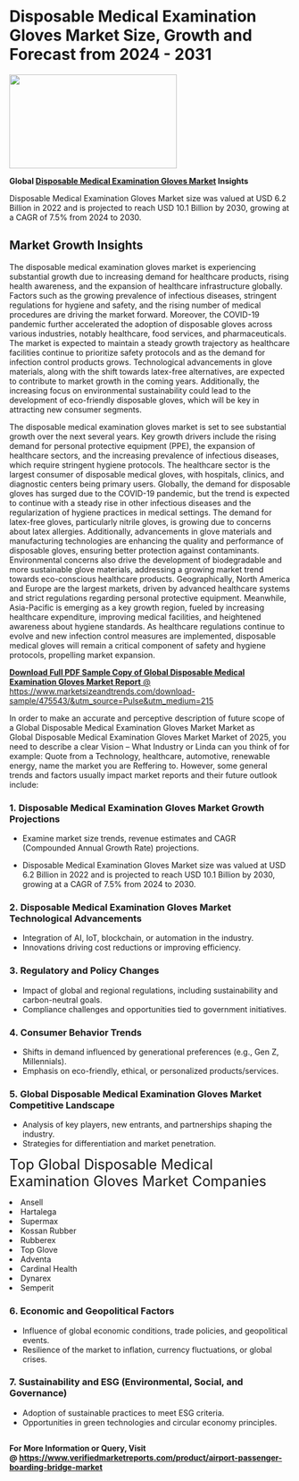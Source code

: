 <H1>Disposable Medical Examination Gloves Market Size, Growth and Forecast from 2024 - 2031</H1><img class="aligncenter size-medium wp-image-584254" src="https://thirdeyenews.in/wp-content/uploads/2024/09/Global-Market-Research-300x168.jpeg" alt="" width="300" height="168" /><p><strong>Global&nbsp;<a href="https://www.marketsizeandtrends.com/download-sample/475543/&amp;utm_source=Pulse&amp;utm_medium=215">Disposable Medical Examination Gloves Market</a> Insights</strong></p><p>Disposable Medical Examination Gloves Market size was valued at USD 6.2 Billion in 2022 and is projected to reach USD 10.1 Billion by 2030, growing at a CAGR of 7.5% from 2024 to 2030.</p><p><h2>Market Growth Insights</h2> <p>The disposable medical examination gloves market is experiencing substantial growth due to increasing demand for healthcare products, rising health awareness, and the expansion of healthcare infrastructure globally. Factors such as the growing prevalence of infectious diseases, stringent regulations for hygiene and safety, and the rising number of medical procedures are driving the market forward. Moreover, the COVID-19 pandemic further accelerated the adoption of disposable gloves across various industries, notably healthcare, food services, and pharmaceuticals. The market is expected to maintain a steady growth trajectory as healthcare facilities continue to prioritize safety protocols and as the demand for infection control products grows. Technological advancements in glove materials, along with the shift towards latex-free alternatives, are expected to contribute to market growth in the coming years. Additionally, the increasing focus on environmental sustainability could lead to the development of eco-friendly disposable gloves, which will be key in attracting new consumer segments.</p> <p><a href="#"></a></p> <p>The disposable medical examination gloves market is set to see substantial growth over the next several years. Key growth drivers include the rising demand for personal protective equipment (PPE), the expansion of healthcare sectors, and the increasing prevalence of infectious diseases, which require stringent hygiene protocols. The healthcare sector is the largest consumer of disposable medical gloves, with hospitals, clinics, and diagnostic centers being primary users. Globally, the demand for disposable gloves has surged due to the COVID-19 pandemic, but the trend is expected to continue with a steady rise in other infectious diseases and the regularization of hygiene practices in medical settings. The demand for latex-free gloves, particularly nitrile gloves, is growing due to concerns about latex allergies. Additionally, advancements in glove materials and manufacturing technologies are enhancing the quality and performance of disposable gloves, ensuring better protection against contaminants. Environmental concerns also drive the development of biodegradable and more sustainable glove materials, addressing a growing market trend towards eco-conscious healthcare products. Geographically, North America and Europe are the largest markets, driven by advanced healthcare systems and strict regulations regarding personal protective equipment. Meanwhile, Asia-Pacific is emerging as a key growth region, fueled by increasing healthcare expenditure, improving medical facilities, and heightened awareness about hygiene standards. As healthcare regulations continue to evolve and new infection control measures are implemented, disposable medical gloves will remain a critical component of safety and hygiene protocols, propelling market expansion. <p><a href="#"></p><p><span class=""><strong>Download Full PDF Sample Copy of Global Disposable Medical Examination Gloves Market Report</strong> @ <a href="https://www.marketsizeandtrends.com/download-sample/475543/&amp;utm_source=Pulse&amp;utm_medium=215" target="_blank">https://www.marketsizeandtrends.com/download-sample/475543/&amp;utm_source=Pulse&amp;utm_medium=215</a></span></p><p>In order to make an accurate and perceptive description of future scope of a Global&nbsp;Disposable Medical Examination Gloves Market Market as Global&nbsp;Disposable Medical Examination Gloves Market Market of 2025, you need to describe a clear Vision &ndash; What Industry or Linda can you think of for example: Quote from a Technology, healthcare, automotive, renewable energy, name the market you are Reffering to. However, some general trends and factors usually impact market reports and their future outlook include:</p><h3>1.&nbsp;<strong>Disposable Medical Examination Gloves Market Growth Projections</strong></h3><ul><li>Examine market size trends, revenue estimates and CAGR (Compounded Annual Growth Rate) projections.</li><li><p>Disposable Medical Examination Gloves Market size was valued at USD 6.2 Billion in 2022 and is projected to reach USD 10.1 Billion by 2030, growing at a CAGR of 7.5% from 2024 to 2030.</p></li></ul><h3>2.&nbsp;<strong>Disposable Medical Examination Gloves Market Technological Advancements</strong></h3><ul><li>Integration of AI, IoT, blockchain, or automation in the industry.</li><li>Innovations driving cost reductions or improving efficiency.</li></ul><h3>3.&nbsp;<strong>Regulatory and Policy Changes</strong></h3><ul><li>Impact of global and regional regulations, including sustainability and carbon-neutral goals.</li><li>Compliance challenges and opportunities tied to government initiatives.</li></ul><h3>4.&nbsp;<strong>Consumer Behavior Trends</strong></h3><ul><li>Shifts in demand influenced by generational preferences (e.g., Gen Z, Millennials).</li><li>Emphasis on eco-friendly, ethical, or personalized products/services.</li></ul><h3>5.&nbsp;<strong>Global Disposable Medical Examination Gloves Market Competitive Landscape</strong></h3><ul><li>Analysis of key players, new entrants, and partnerships shaping the industry.</li><li>Strategies for differentiation and market penetration.</li></ul><p data-pm-slice="1 1 []"><span style="color: inherit; font-family: inherit; font-size: 25px;">Top Global Disposable Medical Examination Gloves Market Companies</span></p><div class="" data-test-id=""><p><li>Ansell</li><li> Hartalega</li><li> Supermax</li><li> Kossan Rubber</li><li> Rubberex</li><li> Top Glove</li><li> Adventa</li><li> Cardinal Health</li><li> Dynarex</li><li> Semperit</li></p></div><h3>6.&nbsp;<strong>Economic and Geopolitical Factors</strong></h3><ul><li>Influence of global economic conditions, trade policies, and geopolitical events.</li><li>Resilience of the market to inflation, currency fluctuations, or global crises.</li></ul><h3>7.&nbsp;<strong>Sustainability and ESG (Environmental, Social, and Governance)</strong></h3><ul><li>Adoption of sustainable practices to meet ESG criteria.</li><li>Opportunities in green technologies and circular economy principles.</li></ul><h2><strong style="font-size: 14px;">For More Information or Query, Visit @&nbsp;</strong><a style="background-color: #ffffff; font-size: 14px;" href="https://www.marketsizeandtrends.com/report/disposable-medical-examination-gloves-market/" target="_blank">https://www.verifiedmarketreports.com/product/airport-passenger-boarding-bridge-market</a></h2>
